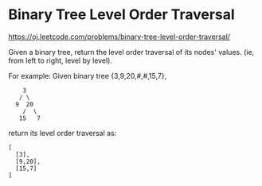 Binary Tree Level Order Traversal
=================================
https://oj.leetcode.com/problems/binary-tree-level-order-traversal/

Given a binary tree, return the level order traversal of its nodes' values. (ie, from left to right, level by level).

For example:
Given binary tree {3,9,20,#,#,15,7},

        3
       / \
      9  20
        /  \
       15   7
return its level order traversal as:

    [
      [3],
      [9,20],
      [15,7]
    ]
